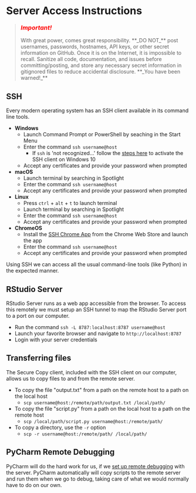 # Server Access Instructions

> <h3 style="color: red; font-style: italic; font-weight: 700; margin-top: 0;">Important!</h3> With great power, comes great responsibility. **_DO NOT_** post usernames, passwords, hostnames, API keys, or other secret information on GitHub. Once it is on the Internet, it is impossible to recall. Sanitize all code, documentation, and issues before committing/posting, and store any necessary secret information in gitignored files to reduce accidental disclosure. **_You have been warned!_**

## SSH
Every modern operating system has an SSH client available in its command line tools.
- __Windows__
  - Launch Command Prompt or PowerShell by seaching in the Start Menu
  - Enter the command `ssh username@host`
    - If `ssh` is 'not recognized...' follow the [steps here](https://www.liquidweb.com/kb/using-ssh-client-windows-10/) to activate the SSH client on Windows 10
  - Accept any certificates and provide your password when prompted
- __macOS__
  - Launch terminal by searching in Spotlight
  - Enter the command `ssh username@host`
  - Accept any certificates and provide your password when prompted
- __Linux__
  - Press `ctrl` + `alt` + `t` to launch terminal
  - Launch terminal by searching in Spotlight
  - Enter the command `ssh username@host`
  - Accept any certificates and provide your password when prompted
- __ChromeOS__
  - Install the [SSH Chrome App](https://chrome.google.com/webstore/detail/secure-shell-app/pnhechapfaindjhompbnflcldabbghjo?hl=en) from the Chrome Web Store and launch the app
  - Enter the command `ssh username@host`
  - Accept any certificates and provide your password when prompted

Using SSH we can access all the usual command-line tools (like Python) in the expected manner.

## RStudio Server
RStudio Server runs as a web app accessible from the browser. To access this remotely we must setup an SSH tunnel to map the RStudio Server port to a port on our computer.

- Run the command `ssh -L 8787:localhost:8787 username@host`
- Launch your favorite browser and navigate to `http://localhost:8787`
- Login with your server credentials

## Transferring files
The Secure Copy client, included with the SSH client on our computer, allows us to copy files to and from the remote server.

- To copy the file "output.txt" from a path on the remote host to a path on the local host
  - `scp username@host:/remote/path/output.txt /local/path/`
- To copy the file "script.py" from a path on the local host to a path on the remote host
  - `scp /local/path/script.py username@host:/remote/path/`
- To copy a directory, use the `-r` option
  -  `scp -r username@host:/remote/path/ /local/path/`

## PyCharm Remote Debugging
PyCharm will do the hard work for us, if we [set up remote debugging](https://www.jetbrains.com/help/pycharm/remote-debugging-with-product.html) with the server. PyCharm automatically will copy scripts to the remote server and run them when we go to debug, taking care of what we would normally have to do on our own.
